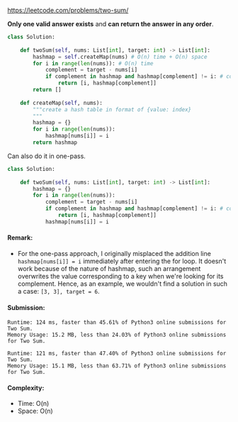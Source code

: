 https://leetcode.com/problems/two-sum/

**Only one valid answer exists** and **can return the answer in any order**.  

```python
class Solution:
    
    def twoSum(self, nums: List[int], target: int) -> List[int]:
        hashmap = self.createMap(nums) # O(n) time + O(n) space
        for i in range(len(nums)): # O(n) time
            complement = target - nums[i]
            if complement in hashmap and hashmap[complement] != i: # complement exists and is not itself
                return [i, hashmap[complement]]
        return []
    
    def createMap(self, nums):
        """create a hash table in format of {value: index}
        """
        hashmap = {}
        for i in range(len(nums)):
            hashmap[nums[i]] = i
        return hashmap
```
Can also do it in one-pass.
```python
class Solution:
    
    def twoSum(self, nums: List[int], target: int) -> List[int]:
        hashmap = {}
        for i in range(len(nums)):
            complement = target - nums[i]
            if complement in hashmap and hashmap[complement] != i: # complement exists and is not itself
                return [i, hashmap[complement]]
            hashmap[nums[i]] = i
```
#### Remark:
- For the one-pass approach, I originally misplaced the addition line `hashmap[nums[i]] = i` immediately after entering the for loop. It doesn't work because of the nature of hashmap, such an arrangement overwrites the value corresponding to a key when we're looking for its complement. Hence, as an example, we wouldn't find a solution in such a case: `[3, 3], target = 6`. 
#### Submission:
```
Runtime: 124 ms, faster than 45.61% of Python3 online submissions for Two Sum.
Memory Usage: 15.2 MB, less than 24.03% of Python3 online submissions for Two Sum.
```
```
Runtime: 121 ms, faster than 47.40% of Python3 online submissions for Two Sum.
Memory Usage: 15.1 MB, less than 63.71% of Python3 online submissions for Two Sum.
```
#### Complexity:
- Time: O(n)
- Space: O(n)
